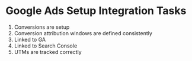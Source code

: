 # Google Ads Setup Integration Tasks

1. Conversions are setup
2. Conversion attribution windows are defined consistently
3. Linked to GA
4. Linked to Search Console
5. UTMs are tracked correctly